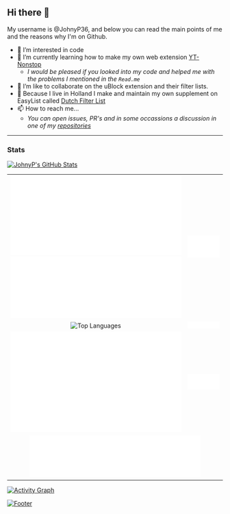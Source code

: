 ## Hi there 👋 
My username is @JohnyP36, and below you can read the main points of me and the reasons why I'm on Github.

- 👀 I’m interested in code
- 🌱 I’m currently learning how to make my own web extension [YT-Nonstop](https://github.com/JohnyP36/YT-Nonstop)
    - *I would be pleased if you looked into my code and helped me with the problems I mentioned in the `Read.me`* 
- 💞️ I’m like to collaborate on the uBlock extension and their filter lists. 
- 🔗 Because I live in Holland I make and maintain my own supplement on EasyList called [Dutch Filter List](https://github.com/JohnyP36/Personal-List)
- 📫 How to reach me...
    - *You can open issues, PR's and in some occassions a discussion in one of my [repositories](https://github.com/JohnyP36?tab=repositories)*

---
### Stats
<!--- <a href="https://github.com/JohnyP36">
  <img align="center" src="https://github-readme-stats.vercel.app/api?username=JohnyP36&show_icons=true&count_private=true&include_all_commits=true&theme=aura&border_radius=50px&custom_title=All%20My%20Stats%20in%20a%20Nutshell&title_color=D93A7C&border_color=FF3B3B" />
</a>
<a href="https://github.com/JohnyP36">
  <img align="center" src="https://github-readme-stats.vercel.app/api/top-langs/?username=JohnyP36&layout=compact&langs_count=10" />
</a> --->

[![JohnyP's GitHub Stats](https://github-readme-stats.vercel.app/api?username=JohnyP36&show_icons=true&count_private=true&include_all_commits=0&theme=aura&border_radius=50px&custom_title=All%20My%20Stats%20in%20a%20Nutshell&title_color=DE3686&border_color=FF3B3B&bg_color=333333)]() <br>

<table align="center">
  <tr>
    <td align="center" width="400">
        <img src="/.github/src/github-metrics.svg" alt="Metrics" width="400"></img>
        <img src="/.github/src/github-metrics2.svg" alt="Extra Metrics"></img>
    </td>
    <td align="center">
        <img src="/.github/src/metrics.plugin.isocalendar.fullyear.svg" alt="Full-year calendar" width="400"></img>
    </td>
  </tr>
  <tr>
    <td align="center">
       <img src="https://github-readme-stats.vercel.app/api/top-langs/?username=JohnyP36&layout=compact&langs_count=10" alt="Top Languages"></img>
    </td>
    <td align="center">
       <img src="/.github/src/metrics.plugin.languages.indepth.svg" alt="Languages" width="400"></img>
    </td>
  </tr>
  <tr>
    <td align="center">
       <img src="/.github/src/metrics.plugin.habits.charts.svg" alt="Recent Activity" width="400"></img>
    </td>
    <td align="center">
       <img src="/.github/src/metrics.plugin.followup.indepth.svg" alt="Indepth Analysis" width="400"></img>
    </td>
  </tr>
  <tr>
    <td align="center" colspan="2">
       <img src="/.github/src/metrics.plugin.reactions.svg" alt="Reactions" width="400"></img>
    </td>
  </tr>
</table>

[![Activity Graph](https://activity-graph.herokuapp.com/graph?username=JohnyP36&theme=github&custom_title=My%20Contribution%20Graph%20(in%20the%20last%2031%20days))]() <br>
<!--[![Top Language](https://github-readme-stats.vercel.app/api/top-langs/?username=JohnyP36&layout=compact&langs_count=10")]() <br> -->
[![Footer](https://capsule-render.vercel.app/api?type=waving&color=timeGradient&height=75&section=footer&desc=Please%20Support%20Me!&animation=blinking&fontColor=5e5e5e&descSize=28)](https://www.paypal.com/donate?hosted_button_id=8BBT5V55TGVXW)

<!---
JohnyP36/JohnyP36 is a ✨ special ✨ repository because its `README.md` (this file) appears on your GitHub profile.
You can click the Preview link to take a look at your changes.
--->
